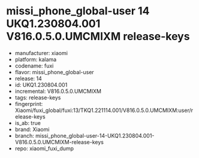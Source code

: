 # missi_phone_global-user 14 UKQ1.230804.001 V816.0.5.0.UMCMIXM release-keys
- manufacturer: xiaomi
- platform: kalama
- codename: fuxi
- flavor: missi_phone_global-user
- release: 14
- id: UKQ1.230804.001
- incremental: V816.0.5.0.UMCMIXM
- tags: release-keys
- fingerprint: Xiaomi/fuxi_global/fuxi:13/TKQ1.221114.001/V816.0.5.0.UMCMIXM:user/release-keys
- is_ab: true
- brand: Xiaomi
- branch: missi_phone_global-user-14-UKQ1.230804.001-V816.0.5.0.UMCMIXM-release-keys
- repo: xiaomi_fuxi_dump
